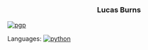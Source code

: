 <h3 align="center">Lucas Burns</h3>

[![pgp](https://img.shields.io/badge/pgp-0xC011CBEF6628B679-313131?style=flat&labelColor=313131&color=313131)](https://github.com/lmburns.gpg)

Languages:
    [![python](https://img.shields.io/badge/Python-8%2F10-f79a32)]()

